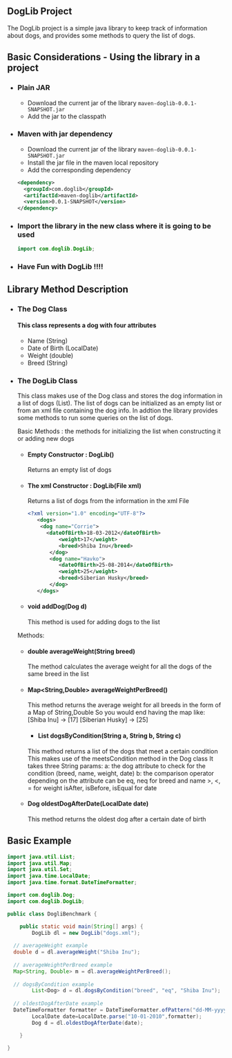## DogLib Project
The DogLib project is a simple java library to keep track of information about dogs, 
and provides some methods to query the list of dogs.

## Basic Considerations - Using the library in a project
* ### Plain JAR
  * Download the current jar of the library `maven-doglib-0.0.1-SNAPSHOT.jar`
  * Add the jar to the classpath
  
* ### Maven with jar dependency
  * Download the current jar of the library `maven-doglib-0.0.1-SNAPSHOT.jar`
  * Install the jar file in the maven local repository
  * Add the corresponding dependency
  ```xml
  <dependency>
    <groupId>com.doglib</groupId>
    <artifactId>maven-doglib</artifactId>
    <version>0.0.1-SNAPSHOT</version>
  </dependency>
  ```
  
* ### Import the library in the new class where it is going to be used
  ```java
  import com.doglib.DogLib;
  ```

* ### Have Fun with DogLib !!!!

## Library Method Description
* ### The Dog Class
  #### This class represents a dog with four attributes
    * Name (String)
    * Date of Birth (LocalDate)
    * Weight (double)
    * Breed (String)
    
* ### The DogLib Class
  This class makes use of the Dog class and stores the dog information in a list of dogs (List<Dog>).
  The list of dogs can be initialized as an empty list or from an xml file containing the dog info.
  In addtion the library provides some methods to run some queries on the list of dogs.
  
  Basic Methods : the methods for initializing the list when constructing it or adding new dogs
    * #### Empty Constructor : DogLib()
      Returns an empty list of dogs
    
    * #### The xml Constructor : DogLib(File xml)
      Returns a list of dogs from the information in the xml File
      
      ```xml
      <?xml version="1.0" encoding="UTF-8"?>
	     <dogs>
	      <dog name="Corrie">
      		<dateOfBirth>18-03-2012</dateOfBirth>
     			<weight>17</weight>
     			<breed>Shiba Inu</breed>
  	 		 </dog>
  	 		 <dog name="Havko">
     			<dateOfBirth>25-08-2014</dateOfBirth>
     			<weight>25</weight>
     			<breed>Siberian Husky</breed>
  	 		 </dog>
	     </dogs>
      ```
      
    * #### void addDog(Dog d)
      This method is used for adding dogs to the list
    
      
  Methods:
    * #### double averageWeight(String breed)
      The method calculates the average weight for all the dogs of the same breed in the list
    
    * #### Map<String,Double\> averageWeightPerBreed()
      This method returns the average weight for all breeds in the form of a Map of String,Double
	     So you would end having the map like:
	     [Shiba Inu] -> [17]
	     [Siberian Husky] -> [25]
	  
	   * #### List<Dog> dogsByCondition(String a, String b, String c)
      This method returns a list of the dogs that meet a certain condition
	     This makes use of the meetsCondition method in the Dog class
	     It takes three String params:
	       a: the dog attribute to check for the condition (breed, name, weight, date)
	       b: the comparison operator depending on the attribute can be
	  		     eq, neq for breed and name
	  		     \>, <, = for weight
	  		     isAfter, isBefore, isEqual for date
                 
    * #### Dog oldestDogAfterDate(LocalDate date)
      This method returns the oldest dog after a certain date of birth
      
## Basic Example
```java
import java.util.List;
import java.util.Map;
import java.util.Set;
import java.time.LocalDate;
import java.time.format.DateTimeFormatter;

import com.doglib.Dog;
import com.doglib.DogLib;

public class DogliBenchmark {

	public static void main(String[] args) {
		DogLib dl = new DogLib("dogs.xml");
		
  // averageWeight example
  double d = dl.averageWeight("Shiba Inu");
  
  // averageWeightPerBreed example
  Map<String, Double> m = dl.averageWeightPerBreed();
		
  // dogsByCondition example		
		List<Dog> d = dl.dogsByCondition("breed", "eq", "Shiba Inu");
  
  // oldestDogAfterDate example
  DateTimeFormatter formatter = DateTimeFormatter.ofPattern("dd-MM-yyyy");
		LocalDate date=LocalDate.parse("10-01-2010",formatter);		
		Dog d = dl.oldestDogAfterDate(date);

	}

}
```
  
  
  
   


